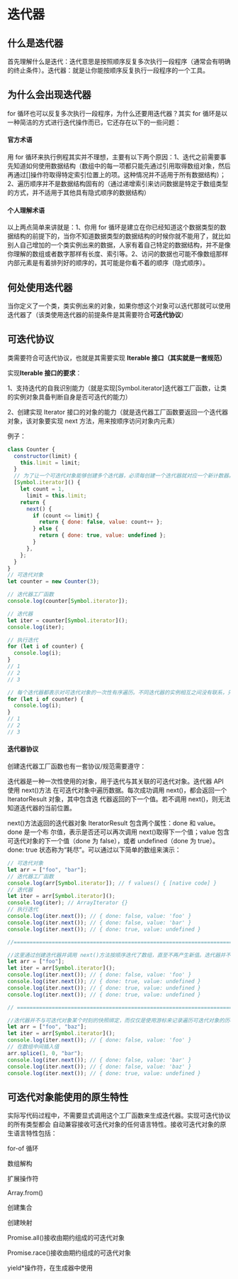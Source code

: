 # 迭代器

## 什么是迭代器

首先理解什么是迭代：迭代意思是按照顺序反复多次执行一段程序（通常会有明确的终止条件）。迭代器：就是让你能按顺序反复执行一段程序的一个工具。

## 为什么会出现迭代器

for 循环也可以反复多次执行一段程序，为什么还要用迭代器？其实 for 循环是以一种简洁的方式进行迭代操作而已，它还存在以下的一些问题：

#### 官方术语

用 for 循环来执行例程其实并不理想，主要有以下两个原因：1、迭代之前需要事先知道如何使用数据结构（数组中的每一项都只能先通过引用取得数组对象，然后再通过[]操作符取得特定索引位置上的项。这种情况并不适用于所有数据结构）；2、遍历顺序并不是数据结构固有的（通过递增索引来访问数据是特定于数组类型的方式，并不适用于其他具有隐式顺序的数据结构）

#### 个人理解术语

以上两点简单来讲就是：1、你用 for 循环是建立在你已经知道这个数据类型的数据结构的前提下的，当你不知道数据类型的数据结构的时候你就不能用了，就比如别人自己增加的一个类实例出来的数据，人家有着自己特定的数据结构，并不是像你理解的数组或者数字那样有长度、索引等。2、访问的数据也可能不像数组那样内部元素是有着排列好的顺序的，其可能是你看不着的顺序（隐式顺序）。

## 何处使用迭代器

当你定义了一个类，类实例出来的对象，如果你想这个对象可以迭代那就可以使用迭代器了（该类使用迭代器的前提条件是其需要符合**可迭代协议**）

## 可迭代协议

类需要符合可迭代协议，也就是其需要实现 **Iterable 接口（其实就是一套规范）**

实现**Iterable 接口的要求**：

1、支持迭代的自我识别能力（就是实现[Symbol.iterator]迭代器工厂函数，让类的实例对象具备判断自身是否可迭代的能力）

2、创建实现 Iterator 接口的对象的能力（就是迭代器工厂函数要返回一个迭代器对象，该对象要实现 next 方法，用来按顺序访问对象内元素）

例子：

```javascript
class Counter {
  constructor(limit) {
    this.limit = limit;
  }
  // 为了让一个可迭代对象能够创建多个迭代器，必须每创建一个迭代器就对应一个新计数器。为此，可以把计数器变量放到闭包里，然后通过闭包返回迭代器：
  [Symbol.iterator]() {
    let count = 1,
      limit = this.limit;
    return {
      next() {
        if (count <= limit) {
          return { done: false, value: count++ };
        } else {
          return { done: true, value: undefined };
        }
      },
    };
  }
}
// 可迭代对象
let counter = new Counter(3);

// 迭代器工厂函数
console.log(counter[Symbol.iterator]);

// 迭代器
let iter = counter[Symbol.iterator]();
console.log(iter);

// 执行迭代
for (let i of counter) {
  console.log(i);
}
// 1
// 2
// 3

// 每个迭代器都表示对可迭代对象的一次性有序遍历。不同迭代器的实例相互之间没有联系，只会独立地遍历可迭代对象
for (let i of counter) {
  console.log(i);
}
// 1
// 2
// 3
```

#### 迭代器协议

创建迭代器工厂函数也有一套协议/规范需要遵守：

迭代器是一种一次性使用的对象，用于迭代与其关联的可迭代对象。迭代器 API 使用 next()方法 在可迭代对象中遍历数据。每次成功调用 next()，都会返回一个 IteratorResult 对象，其中包含迭 代器返回的下一个值。若不调用 next()，则无法知道迭代器的当前位置。

next()方法返回的迭代器对象 IteratorResult 包含两个属性：done 和 value。done 是一个布 尔值，表示是否还可以再次调用 next()取得下一个值；value 包含可迭代对象的下一个值（done 为 false），或者 undefined（done 为 true）。done: true 状态称为“耗尽”。可以通过以下简单的数组来演示：

```javascript
// 可迭代对象
let arr = ["foo", "bar"];
// 迭代器工厂函数
console.log(arr[Symbol.iterator]); // f values() { [native code] }
// 迭代器
let iter = arr[Symbol.iterator]();
console.log(iter); // ArrayIterator {}
// 执行迭代
console.log(iter.next()); // { done: false, value: 'foo' }
console.log(iter.next()); // { done: false, value: 'bar' }
console.log(iter.next()); // { done: true, value: undefined }

//===============================================================================

//这里通过创建迭代器并调用 next()方法按顺序迭代了数组，直至不再产生新值。迭代器并不知道 怎么从可迭代对象中取得下一个值，也不知道可迭代对象有多大。只要迭代器到达 done: true 状态， 后续调用 next()就一直返回同样的值了：
let arr = ["foo"];
let iter = arr[Symbol.iterator]();
console.log(iter.next()); // { done: false, value: 'foo' }
console.log(iter.next()); // { done: true, value: undefined }
console.log(iter.next()); // { done: true, value: undefined }
console.log(iter.next()); // { done: true, value: undefined }

// =================================================================================

//迭代器并不与可迭代对象某个时刻的快照绑定，而仅仅是使用游标来记录遍历可迭代对象的历程。 如果可迭代对象在迭代期间被修改了，那么迭代器也会反映相应的变化：
let arr = ["foo", "baz"];
let iter = arr[Symbol.iterator]();
console.log(iter.next()); // { done: false, value: 'foo' }
// 在数组中间插入值
arr.splice(1, 0, "bar");
console.log(iter.next()); // { done: false, value: 'bar' }
console.log(iter.next()); // { done: false, value: 'baz' }
console.log(iter.next()); // { done: true, value: undefined }
```

## 可迭代对象能使用的原生特性

实际写代码过程中，不需要显式调用这个工厂函数来生成迭代器。实现可迭代协议的所有类型都会 自动兼容接收可迭代对象的任何语言特性。接收可迭代对象的原生语言特性包括：

for-of 循环

数组解构

扩展操作符

Array.from()

创建集合

创建映射

Promise.all()接收由期约组成的可迭代对象

Promise.race()接收由期约组成的可迭代对象

yield\*操作符，在生成器中使用
